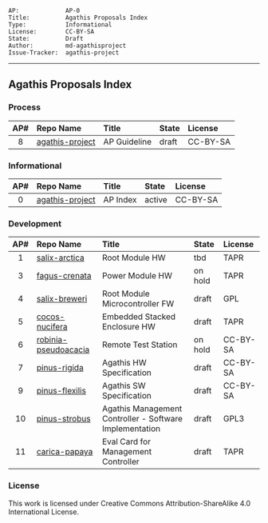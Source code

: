     AP:             AP-0
    Title:          Agathis Proposals Index
    Type:           Informational
    License:        CC-BY-SA
    State:          Draft
    Author:         md-agathisproject
    Issue-Tracker:  agathis-project
---

## Agathis Proposals Index

### Process

AP# | Repo Name         |   Title                         | State | License
:--:|:------------------|:--------------------------------|:------|:--------
8   |[agathis-project](https://github.com/agathis-project/agathis-project/blob/master/AP-8/AP-8.md)  | AP Guideline                    | draft | CC-BY-SA


### Informational

AP# |Repo Name          |  Title                          | State | License
:--:|:------------------|:--------------------------------|:------|:--------
0   |[agathis-project](https://github.com/agathis-project/agathis-project)          |  AP Index        | active | CC-BY-SA

### Development

AP# |Repo Name                                                                                      |  Title                          | State  | License
:--:|:----------------------------------------------------------------------------------------------|:--------------------------------|:------ |:--------
1   |[salix-arctica](https://github.com/agathis-project/salix-arctica)                              |  Root Module HW                 | tbd    | TAPR
3   |[fagus-crenata](https://github.com/agathis-project/fagus-crenata)                              |  Power Module HW                | on hold    | TAPR
4   |[salix-breweri](https://github.com/agathis-project/salix-breweri)                              |  Root Module Microcontroller FW | draft  | GPL
5   |[cocos-nucifera](https://github.com/agathis-project/cocos-nucifera)                            |  Embedded Stacked Enclosure HW  | draft    | TAPR
6   |[robinia-pseudoacacia](https://github.com/agathis-project/robinia-pseudoacacia)                |  Remote Test Station            | on hold  | CC-BY-SA
7   |[pinus-rigida](https://github.com/agathis-project/pinus-rigida)                                |  Agathis HW Specification       | draft  | CC-BY-SA
9   |[pinus-flexilis](https://github.com/agathis-project/pinus-flexilis)                            |  Agathis SW Specification       | draft  | CC-BY-SA
10  |[pinus-strobus](https://github.com/agathis-project/pinus-strobus)                              |  Agathis Management Controller - Software Implementation | draft  | GPL3
11  |[carica-papaya](https://github.com/agathis-project/carica-papaya)                              |  Eval Card for Management Controller | draft | TAPR

### License

This work is licensed under Creative Commons Attribution-ShareAlike 4.0
International License.
